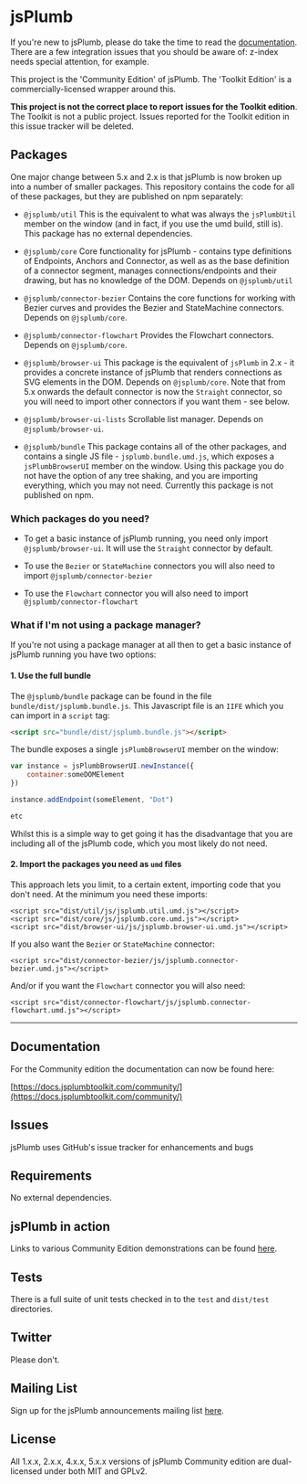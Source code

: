 # jsPlumb

If you're new to jsPlumb, please do take the time to read the [documentation](https://docs.jsplumbtoolkit.com/community/). 
There are a few integration issues that you should be aware of: z-index needs special attention, for example.

This project is the 'Community Edition' of jsPlumb. The 'Toolkit Edition' is a commercially-licensed wrapper around this. 

**This project is not the correct place to report issues for the Toolkit edition**. The Toolkit is not a public project.
Issues reported for the Toolkit edition in this issue tracker will be deleted.


## Packages

One major change between 5.x and 2.x is that jsPlumb is now broken up into a number of smaller packages. This repository contains the code for all of these packages, but they are published on npm separately:

- `@jsplumb/util` This is the equivalent to what was always the `jsPlumbUtil` member on the window (and in fact, if you use the umd build, still is). This package has no external dependencies.

- `@jsplumb/core` Core functionality for jsPlumb - contains type definitions of Endpoints, Anchors and Connector, as well as as the base definition of a connector segment, manages connections/endpoints and their drawing, but has no knowledge of the DOM. Depends on `@jsplumb/util`

- `@jsplumb/connector-bezier` Contains the core functions for working with Bezier curves and provides the Bezier and StateMachine connectors. Depends on `@jsplumb/core`.

- `@jsplumb/connector-flowchart` Provides the Flowchart connectors. Depends on `@jsplumb/core`.

- `@jsplumb/browser-ui` This package is the equivalent of `jsPlumb` in 2.x - it provides a concrete instance of jsPlumb that renders connections as SVG elements in the DOM. Depends on `@jsplumb/core`. Note that from 5.x onwards the default connector is now the `Straight` connector, so you will need to import other connectors if you want them - see below.

- `@jsplumb/browser-ui-lists` Scrollable list manager. Depends on `@jsplumb/browser-ui`.

- `@jsplumb/bundle` This package contains all of the other packages, and contains a single JS file - `jsplumb.bundle.umd.js`, which exposes a `jsPlumbBrowserUI` member on the window. Using this package you do not have the option of any tree shaking, and you are importing everything, which you may not need.  Currently this package is not published on npm. 


### Which packages do you need?

- To get a basic instance of jsPlumb running, you need only import `@jsplumb/browser-ui`. It will use the `Straight` connector by default.

- To use the `Bezier` or `StateMachine` connectors you will also need to import `@jsplumb/connector-bezier`

- To use the `Flowchart` connector you will also need to import `@jsplumb/connector-flowchart`

### What if I'm not using a package manager?

If you're not using a package manager at all then to get a basic instance of jsPlumb running you have two options:

#### 1. Use the full bundle

The `@jsplumb/bundle` package can be found in the file `bundle/dist/jsplumb.bundle.js`. This Javascript file is an `IIFE` which you can import in a `script` tag:

```html
<script src="bundle/dist/jsplumb.bundle.js"></script>
```

The bundle exposes a single `jsPlumbBrowserUI` member on the window:

```js
var instance = jsPlumbBrowserUI.newInstance({
    container:someDOMElement
})

instance.addEndpoint(someElement, "Dot")

etc

```

Whilst this is a simple way to get going it has the disadvantage that you are including all of the jsPlumb code, which you most likely do not need.


#### 2. Import the packages you need as `umd` files

This approach lets you limit, to a certain extent, importing code that you don't need. At the minimum you need these imports:

```
<script src="dist/util/js/jsplumb.util.umd.js"></script>
<script src="dist/core/js/jsplumb.core.umd.js"></script>
<script src="dist/browser-ui/js/jsplumb.browser-ui.umd.js"></script>
```

If you also want the `Bezier` or `StateMachine` connector:

```
<script src="dist/connector-bezier/js/jsplumb.connector-bezier.umd.js"></script>
```

And/or if you want the `Flowchart` connector you will also need:

```
<script src="dist/connector-flowchart/js/jsplumb.connector-flowchart.umd.js"></script>
```

---

## Documentation

For the Community edition the documentation can now be found here:

[https://docs.jsplumbtoolkit.com/community/](https://docs.jsplumbtoolkit.com/community/)


## Issues

jsPlumb uses GitHub's issue tracker for enhancements and bugs

## Requirements

No external dependencies.

## jsPlumb in action

Links to various Community Edition demonstrations can be found [here](https://community.jsplumbtoolkit.com).

## Tests
There is a full suite of unit tests checked in to the `test` and `dist/test` directories.

## Twitter

Please don't.

## Mailing List

Sign up for the jsPlumb announcements mailing list [here](http://eepurl.com/bMuD9).

## License

All 1.x.x, 2.x.x, 4.x.x, 5.x.x versions of jsPlumb Community edition are dual-licensed under both MIT and GPLv2. 
